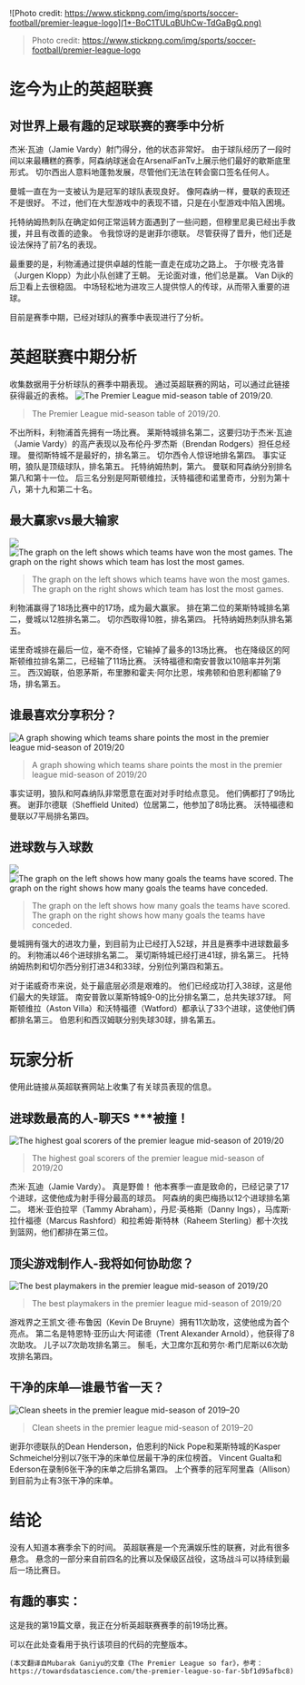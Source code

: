 ![Photo credit: https://www.stickpng.com/img/sports/soccer-football/premier-league-logo](1*-BoC1TULqBUhCw-TdGaBgQ.png)
> Photo credit: https://www.stickpng.com/img/sports/soccer-football/premier-league-logo

# 迄今为止的英超联赛
## 对世界上最有趣的足球联赛的赛季中分析

杰米·瓦迪（Jamie Vardy）射门得分，他的状态非常好。 由于球队经历了一段时间以来最糟糕的赛季，阿森纳球迷会在ArsenalFanTv上展示他们最好的歇斯底里形式。 切尔西出人意料地蓬勃发展，尽管他们无法在转会窗口签名任何人。

曼城一直在为一支被认为是冠军的球队表现良好。 像阿森纳一样，曼联的表现还不是很好。 不过，他们在大型游戏中的表现不错，只是在小型游戏中陷入困境。

托特纳姆热刺队在确定如何正常运转方面遇到了一些问题，但穆里尼奥已经出手救援，并且有改善的迹象。 令我惊讶的是谢菲尔德联。 尽管获得了晋升，他们还是设法保持了前7名的表现。

最重要的是，利物浦通过提供卓越的性能一直走在成功之路上。 于尔根·克洛普（Jurgen Klopp）为此小队创建了王朝。 无论面对谁，他们总是赢。 Van Dijk的后卫看上去很稳固。 中场轻松地为进攻三人提供惊人的传球，从而带入重要的进球。

目前是赛季中期，已经对球队的赛季中表现进行了分析。
# 英超联赛中期分析

收集数据用于分析球队的赛季中期表现。 通过英超联赛的网站，可以通过此链接获得最近的表格。
![The Premier League mid-season table of 2019/20.](1*5EO3YiYipckAYDL1ddUHZA.png)
> The Premier League mid-season table of 2019/20.


不出所料，利物浦首先拥有一场比赛。 莱斯特城排名第二，这要归功于杰米·瓦迪（Jamie Vardy）的高产表现以及布伦丹·罗杰斯（Brendan Rodgers）担任总经理。 曼彻斯特城不是最好的，排名第三。 切尔西令人惊讶地排名第四。 事实证明，狼队是顶级球队，排名第五。 托特纳姆热刺，第六。 曼联和阿森纳分别排名第八和第十一位。 后三名分别是阿斯顿维拉，沃特福德和诺里奇市，分别为第十八，第十九和第二十名。
## 最大赢家vs最大输家
![](1*yBDpLHs0SqYZwXV4OCPOVA.png)
![The graph on the left shows which teams have won the most games. The graph on the right shows which team has lost the most games.](1*qawmRIVUAw6DhpjQs4D5lA.png)
> The graph on the left shows which teams have won the most games. The graph on the right shows which team has lost the most games.


利物浦赢得了18场比赛中的17场，成为最大赢家。 排在第二位的莱斯特城排名第二，曼城以12胜排名第二。 切尔西取得10胜，排名第四。 托特纳姆热刺队排名第五。

诺里奇城排在最后一位，毫不奇怪，它输掉了最多的13场比赛。 也在降级区的阿斯顿维拉排名第二，已经输了11场比赛。 沃特福德和南安普敦以10赔率并列第三。 西汉姆联，伯恩茅斯，布里滕和霍夫·阿尔比恩，埃弗顿和伯恩利都输了9场，排名第五。
## 谁最喜欢分享积分？
![A graph showing which teams share points the most in the premier league mid-season of 2019/20](1*PQhIDEeupQZg0w9bkB1R0g.png)
> A graph showing which teams share points the most in the premier league mid-season of 2019/20


事实证明，狼队和阿森纳队非常愿意在面对对手时给点意见。 他们俩都打了9场比赛。 谢菲尔德联（Sheffield United）位居第二，他参加了8场比赛。 沃特福德和曼联以7平局排名第四。
## 进球数与入球数
![](1*WfoXiVWALJAXE1DPeOYBLA.png)
![The graph on the left shows how many goals the teams have scored. The graph on the right shows how many goals the teams have conceded.](1*Yi_9i7WphGkG8xBiN2mwPw.png)
> The graph on the left shows how many goals the teams have scored. The graph on the right shows how many goals the teams have conceded.


曼城拥有强大的进攻力量，到目前为止已经打入52球，并且是赛季中进球数最多的。 利物浦以46个进球排名第二。 莱切斯特城已经打进41球，排名第三。 托特纳姆热刺和切尔西分别打进34和33球，分别位列第四和第五。

对于诺威奇市来说，处于最底层必须是艰难的。 他们已经成功打入38球，这是他们最大的失球篮。 南安普敦以莱斯特城9-0的比分排名第二，总共失球37球。 阿斯顿维拉（Aston Villa）和沃特福德（Watford）都承认了33个进球，这使他们俩都排名第三。 伯恩利和西汉姆联分别失球30球，排名第五。
# 玩家分析

使用此链接从英超联赛网站上收集了有关球员表现的信息。
## 进球数最高的人-聊天S ***被撞！
![The highest goal scorers of the premier league mid-season of 2019/20](1*EyaIyQC5vyTtIn4FjcadUQ.png)
> The highest goal scorers of the premier league mid-season of 2019/20


杰米·瓦迪（Jamie Vardy）。 真是野兽！ 他本赛季一直是致命的，已经记录了17个进球，这使他成为射手得分最高的球员。 阿森纳的奥巴梅扬以12个进球排名第二。 塔米·亚伯拉罕（Tammy Abraham），丹尼·英格斯（Danny Ings），马库斯·拉什福德（Marcus Rashford）和拉希姆·斯特林（Raheem Sterling）都十次找到篮网，他们都排在第三位。
## 顶尖游戏制作人-我将如何协助您？
![The best playmakers in the premier league mid-season of 2019/20](1*rzC40nlyFhRekfJ2eXBNjw.png)
> The best playmakers in the premier league mid-season of 2019/20


游戏界之王凯文·德·布鲁因（Kevin De Bruyne）拥有11次助攻，这使他成为首个亮点。 第二名是特恩特·亚历山大·阿诺德（Trent Alexander Arnold），他获得了8次助攻。 儿子以7次助攻排名第三。 鬃毛，大卫席尔瓦和劳尔·希门尼斯以6次助攻排名第四。
## 干净的床单—谁最节省一天？
![Clean sheets in the premier league mid-season of 2019–20](1*FBB4acntXEnIWMY_asoVbA.png)
> Clean sheets in the premier league mid-season of 2019–20


谢菲尔德联队的Dean Henderson，伯恩利的Nick Pope和莱斯特城的Kasper Schmeichel分别以7张干净的床单位居最干净的床位榜首。 Vincent Gualta和Ederson在录制6张干净的床单之后排名第四。 上个赛季的冠军阿里森（Allison）到目前为止有3张干净的床单。
# 结论

没有人知道本赛季余下的时间。 英超联赛是一个充满娱乐性的联赛，对此有很多悬念。 悬念的一部分来自前四名的比赛以及保级区战役，这场战斗可以持续到最后一场比赛日。
## 有趣的事实：

这是我的第19篇文章，我正在分析英超联赛赛季的前19场比赛。

可以在此处查看用于执行该项目的代码的完整版本。
```
(本文翻译自Mubarak Ganiyu的文章《The Premier League so far》，参考：https://towardsdatascience.com/the-premier-league-so-far-5bf1d95afbc8)
```
